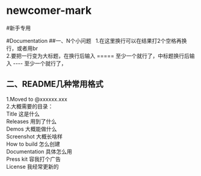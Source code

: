 # newcomer-mark

#新手专用  

#Documentation 
##一、N个小问题  
1.在这里换行可以在结果打2个空格再换行，或者用br  
2.要把一行变为大标题，在换行后输入 ===== 至少一个就行了，中标题换行后输入 ---- 至少一个就行了，

二、README几种常用格式  
--
1.Moved to @xxxxxx.xxx  
2.大概需要的目录：    
  Title  这是什么  
  Releases  用到了什么  
  Demos  大概能做什么  
  Screenshot  大概长啥样  
  How to build  怎么创建  
  Documentation  具体怎么用  
  Press kit  容我打个广告  
  License  我经常更新的  
  
  

